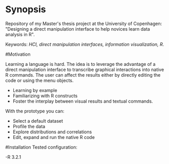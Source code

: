 # Synopsis
Repository of my Master's thesis project at the University of Copenhagen:
"Designing a direct manipulation interface to help novices learn data analysis in R".

Keywords: *HCI, direct manipulation interfaces, information visualization, R*.

#Motivation

Learning a language is hard. The idea is to leverage the advantage of a direct manipulation interface to transcribe graphical
interactions into native R commands. The user can affect the results either by directly editing the code or using the menu objects.

- Learning by example
- Familiarizing with R constructs
- Foster the interplay between visual results and textual commands.

With the prototype you can:

- Select a default dataset 
- Profile the data
- Explore distributions and correlations
- Edit, expand and run the native R code

#Installation
Tested configuration:

-R 3.2.1


